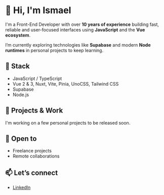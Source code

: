# 👋 Hi, I'm Ismael

I'm a Front-End Developer with over **10 years of experience** building fast, reliable and user-focused interfaces using **JavaScript** and the **Vue ecosystem**.

I’m currently exploring technologies like **Supabase** and modern **Node runtimes** in personal projects to keep learning.

## 🔧 Stack

- JavaScript / TypeScript
- Vue 2 & 3, Nuxt, Vite, Pinia, UnoCSS, Tailwind CSS
- Supabase
- Node.js

## 🚀 Projects & Work

I'm working on a few personal projects to be released soon.

## 🤝 Open to

- Freelance projects  
- Remote collaborations

## 📫 Let’s connect

- [LinkedIn](https://linkedin.com/)
